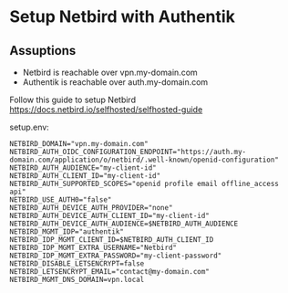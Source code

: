 # Setup Netbird with Authentik

## Assuptions
* Netbird is reachable over vpn.my-domain.com
* Authentik is reachable over auth.my-domain.com

Follow this guide to setup Netbird https://docs.netbird.io/selfhosted/selfhosted-guide

setup.env:
```
NETBIRD_DOMAIN="vpn.my-domain.com"
NETBIRD_AUTH_OIDC_CONFIGURATION_ENDPOINT="https://auth.my-domain.com/application/o/netbird/.well-known/openid-configuration"
NETBIRD_AUTH_AUDIENCE="my-client-id"
NETBIRD_AUTH_CLIENT_ID="my-client-id"
NETBIRD_AUTH_SUPPORTED_SCOPES="openid profile email offline_access api"
NETBIRD_USE_AUTH0="false"
NETBIRD_AUTH_DEVICE_AUTH_PROVIDER="none"
NETBIRD_AUTH_DEVICE_AUTH_CLIENT_ID="my-client-id"
NETBIRD_AUTH_DEVICE_AUTH_AUDIENCE=$NETBIRD_AUTH_AUDIENCE
NETBIRD_MGMT_IDP="authentik"
NETBIRD_IDP_MGMT_CLIENT_ID=$NETBIRD_AUTH_CLIENT_ID
NETBIRD_IDP_MGMT_EXTRA_USERNAME="Netbird"
NETBIRD_IDP_MGMT_EXTRA_PASSWORD="my-client-password"
NETBIRD_DISABLE_LETSENCRYPT=false
NETBIRD_LETSENCRYPT_EMAIL="contact@my-domain.com"
NETBIRD_MGMT_DNS_DOMAIN=vpn.local
```
